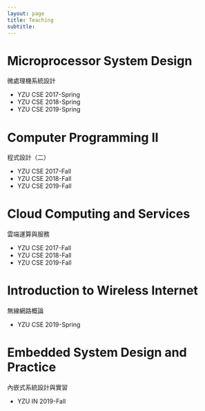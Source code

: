 ```yaml
---
layout: page
title: Teaching
subtitle:
---
```


# Microprocessor System Design
微處理機系統設計
- YZU CSE 2017-Spring
- YZU CSE 2018-Spring
- YZU CSE 2019-Spring

# Computer Programming II
程式設計（二）
- YZU CSE 2017-Fall
- YZU CSE 2018-Fall
- YZU CSE 2019-Fall

# Cloud Computing and Services
雲端運算與服務
- YZU CSE 2017-Fall
- YZU CSE 2018-Fall
- YZU CSE 2019-Fall

# Introduction to Wireless Internet
無線網路概論
- YZU CSE 2019-Spring

# Embedded System Design and Practice
內嵌式系統設計與實習
- YZU IN 2019-Fall
